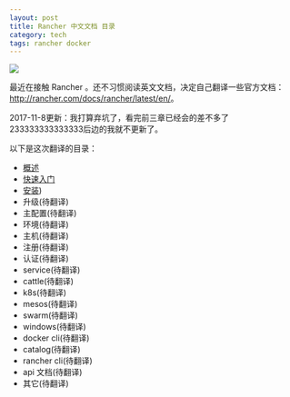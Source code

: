 ```yaml
---
layout: post
title: Rancher 中文文档 目录
category: tech
tags: rancher docker
---
```

![](https://cdn.kelu.org/blog/tags/rancher.jpg)

最近在接触 Rancher 。还不习惯阅读英文文档，决定自己翻译一些官方文档：<http://rancher.com/docs/rancher/latest/en/>。

2017-11-8更新：我打算弃坑了，看完前三章已经会的差不多了233333333333333后边的我就不更新了。

以下是这次翻译的目录：

* [概述](/tech/2017/10/29/rancher-docs-translate-1.html)
* [快速入门](/tech/2017/10/30/rancher-docs-translate-2.html)
* [安装](/tech/2017/10/31/rancher-docs-translate-3.html))
* 升级(待翻译)
* 主配置(待翻译)
* 环境(待翻译)
* 主机(待翻译)
* 注册(待翻译)
* 认证(待翻译)
* service(待翻译)
* cattle(待翻译)
* k8s(待翻译)
* mesos(待翻译)
* swarm(待翻译)
* windows(待翻译)
* docker cli(待翻译)
* catalog(待翻译)
* rancher cli(待翻译)
* api 文档(待翻译)
* 其它(待翻译)


